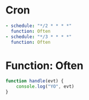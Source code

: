 # Cron
```yaml
- schedule: "*/2 * * * *" 
  function: Often
- schedule: "*/3 * * * *"
  function: Often
```

# Function: Often

```javascript
function handle(evt) {
    console.log("YO", evt)
}
```
